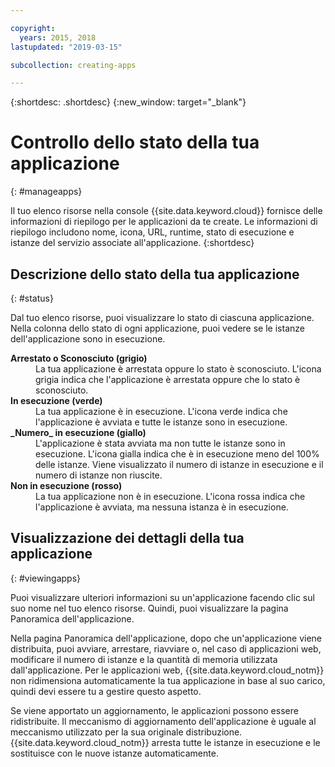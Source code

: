 ```yaml
---

copyright:
  years: 2015, 2018
lastupdated: "2019-03-15"

subcollection: creating-apps

---
```


{:shortdesc: .shortdesc}
{:new_window: target="_blank"}

# Controllo dello stato della tua applicazione
{: #manageapps}

Il tuo elenco risorse nella console {{site.data.keyword.cloud}} fornisce delle informazioni di riepilogo per le applicazioni da te create. Le informazioni di riepilogo includono nome, icona, URL, runtime, stato di esecuzione e istanze del servizio associate all'applicazione.
{:shortdesc}

## Descrizione dello stato della tua applicazione
{: #status}

Dal tuo elenco risorse, puoi visualizzare lo stato di ciascuna applicazione. Nella colonna dello stato di ogni applicazione, puoi vedere se le istanze dell'applicazione sono in esecuzione.

<dl>
<dt>
<strong>
Arrestato o Sconosciuto (grigio)
</strong>
</dt>
<dd>
La tua applicazione è arrestata oppure lo stato è sconosciuto. L'icona grigia indica che l'applicazione è arrestata oppure che lo stato è sconosciuto.
</dd>
<dt>
<strong>
In esecuzione (verde)
</strong>
</dt>
<dd>
La tua applicazione è in esecuzione. L'icona verde indica che l'applicazione è avviata e tutte le istanze sono in esecuzione.
</dd>
<dt>
<strong>
_Numero_  in esecuzione (giallo)
</strong>
</dt>
<dd>
L'applicazione è stata avviata ma non tutte le istanze sono in esecuzione. L'icona gialla indica che è in esecuzione meno del 100% delle istanze. Viene visualizzato il numero di istanze in esecuzione e il numero di istanze non riuscite.
</dd>
<dt>
<strong>
Non in esecuzione (rosso)
</strong>
</dt>
<dd>
La tua applicazione non è in esecuzione. L'icona rossa indica che l'applicazione è avviata, ma nessuna istanza è in esecuzione.
</dd>
</dl>

## Visualizzazione dei dettagli della tua applicazione
{: #viewingapps}

Puoi visualizzare ulteriori informazioni su un'applicazione facendo clic sul suo nome nel tuo elenco risorse. Quindi, puoi visualizzare la pagina Panoramica dell'applicazione.

Nella pagina Panoramica dell'applicazione, dopo che un'applicazione viene distribuita, puoi avviare, arrestare, riavviare o, nel caso di applicazioni web, modificare il numero di istanze e la quantità di memoria utilizzata dall'applicazione. Per le applicazioni web, {{site.data.keyword.cloud_notm}} non ridimensiona automaticamente la tua applicazione in base al suo carico, quindi devi essere tu a gestire questo aspetto.

Se viene apportato un aggiornamento, le applicazioni possono essere ridistribuite. Il meccanismo di aggiornamento dell'applicazione è uguale al meccanismo utilizzato per la sua originale distribuzione. {{site.data.keyword.cloud_notm}} arresta
tutte le istanze in esecuzione e le sostituisce con le nuove istanze automaticamente.
